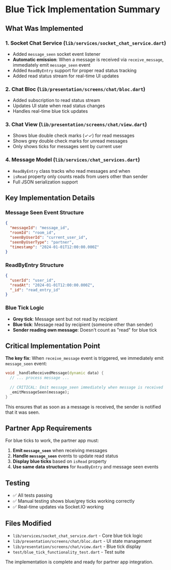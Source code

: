 # Blue Tick Implementation Summary

## What Was Implemented

### 1. **Socket Chat Service** (`lib/services/socket_chat_service.dart`)
- Added `message_seen` socket event listener
- **Automatic emission**: When a message is received via `receive_message`, immediately emit `message_seen` event
- Added `ReadByEntry` support for proper read status tracking
- Added read status stream for real-time UI updates

### 2. **Chat Bloc** (`lib/presentation/screens/chat/bloc.dart`)
- Added subscription to read status stream
- Updates UI state when read status changes
- Handles real-time blue tick updates

### 3. **Chat View** (`lib/presentation/screens/chat/view.dart`)
- Shows blue double check marks (✓✓) for read messages
- Shows grey double check marks for unread messages
- Only shows ticks for messages sent by current user

### 4. **Message Model** (`lib/services/chat_services.dart`)
- `ReadByEntry` class tracks who read messages and when
- `isRead` property only counts reads from users other than sender
- Full JSON serialization support

## Key Implementation Details

### Message Seen Event Structure
```json
{
  "messageId": "message_id",
  "roomId": "room_id", 
  "seenByUserId": "current_user_id",
  "seenByUserType": "partner",
  "timestamp": "2024-01-01T12:00:00.000Z"
}
```

### ReadByEntry Structure
```json
{
  "userId": "user_id",
  "readAt": "2024-01-01T12:00:00.000Z",
  "_id": "read_entry_id"
}
```

### Blue Tick Logic
- **Grey tick**: Message sent but not read by recipient
- **Blue tick**: Message read by recipient (someone other than sender)
- **Sender reading own message**: Doesn't count as "read" for blue tick

## Critical Implementation Point

**The key fix**: When `receive_message` event is triggered, we immediately emit `message_seen` event:

```dart
void _handleReceivedMessage(dynamic data) {
  // ... process message ...
  
  // CRITICAL: Emit message_seen immediately when message is received
  _emitMessageSeen(message);
}
```

This ensures that as soon as a message is received, the sender is notified that it was seen.

## Partner App Requirements

For blue ticks to work, the partner app must:

1. **Emit `message_seen`** when receiving messages
2. **Handle `message_seen`** events to update read status  
3. **Display blue ticks** based on `isRead` property
4. **Use same data structures** for `ReadByEntry` and message seen events

## Testing

- ✅ All tests passing
- ✅ Manual testing shows blue/grey ticks working correctly
- ✅ Real-time updates via Socket.IO working

## Files Modified

- `lib/services/socket_chat_service.dart` - Core blue tick logic
- `lib/presentation/screens/chat/bloc.dart` - UI state management
- `lib/presentation/screens/chat/view.dart` - Blue tick display
- `test/blue_tick_functionality_test.dart` - Test suite

The implementation is complete and ready for partner app integration. 